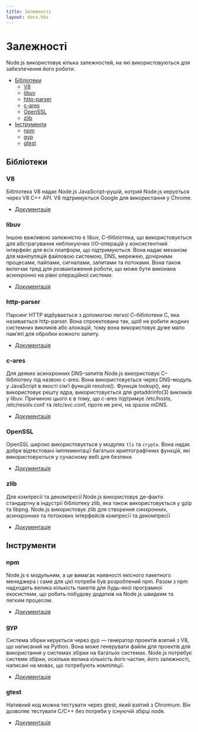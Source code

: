 ```yaml
---
title: Залежності
layout: docs.hbs
---
```


# Залежності

Node.js використовує кілька залежностей, на які використовуються для забезпечення його роботи.

- [Бібліотеки](#Бібліотеки)
  - [V8](#V8)
  - [libuv](#libuv)
  - [http-parser](#http-parser)
  - [c-ares](#c-ares)
  - [OpenSSL](#OpenSSL)
  - [zlib](#zlib)
- [Інструменти](#Інструменти)
  - [npm](#npm)
  - [gyp](#gyp)
  - [gtest](#gtest)

## Бібліотеки

### V8

Бібліотека V8 надає Node.js JavaScript–рушій, котрий Node.js керується через V8 C++ API. V8 підтримується Google для використання у Chrome.

- [Документація](https://v8docs.nodesource.com/)

### libuv

Іншою важливою залежністю є libuv, C–бібліотека, що використовується для
абстрагування неблокуючих I/O–операцій у консистентний інтерфейс
для всіх платформ, що підтримуються. Вона надає механізм для маніпуляцій
файловою системою, DNS, мережею, дочірними процесами, пайпами,
сигналами, запитами та потоками. Вона також включає тред для розвантаження
роботи, що може бути виконана асинхронно на рівні операційної системи.

- [Документація](http://docs.libuv.org/)

### http-parser

Парсинг HTTP відбувається з допомогою легкої С–бібліотеки C,
яка називається http-parser. Вона спроектована так, щоб не робити жодних
системних викликів або алокацій, тому вона використовує дуже мало пам’яті
для обробки кожного запиту.

- [Документація](https://github.com/joyent/http-parser/)

### c-ares

Для деяких асинхронних DNS–запитів Node.js використовує C–бібліотеку
під назвою c-ares. Вона використовується через DNS–модуль у JavaScript
в якості сім’ї функцій resolve(). Функція lookup(),
яку використовує решту ядра, використовується для getaddrinfo(3)
викликів у libuv. Причиною цього є в тому, що c-ares підтримує /etc/hosts,
/etc/resolv.conf та /etc/svc.conf, проте не речі, на зразок mDNS.

- [Документація](http://c-ares.haxx.se/docs.html)

### OpenSSL

OpenSSL широко використовується у модулях `tls` та `crypto`. Вона надає добре відтестовані імплементації багатьох криптографічних функцій, які використовуються у сучасному вебі для безпеки.

- [Документація](https://www.openssl.org/docs/)

### zlib

Для компресії та декомпресії Node.js використовує де–факто стандартну в
індустрії бібліотеку zlib, яка також використовується у gzip та libpng.
Node.js використовує zlib для створення синхронних, асинхронних
та потокових інтерфейсів компресії та декомпресії

- [Документація](http://www.zlib.net/manual.html)

## Інструменти

### npm

Node.js є модульним, а це вимагає наявності якісного пакетного менеджера і саме для цієї потреби був розроблений npm. Разом з npm надходить велика кількість пакетів для будь–якої програмної екосистеми, що робить побудову додатків на  Node.js швидким та легким процесом.

- [Документація](https://docs.npmjs.com/)

### gyp

Система збірки керується через gyp — генератор проектів взятий з V8, що написаний на Python. Вона може генерувати файли для проектів для використання у системах збірки на багатьох системах. Node.js потребує системи збірки, оскільки велика кількість його частин, його залежності, написані на мовах, що потребують компіляції.

- [Документація](https://chromium.googlesource.com/external/gyp/+/master/docs/UserDocumentation.md)

### gtest

Нативний код можна тестувати через gtest, який взятий з Chromium. Він дозволяє тестувати C/C++ без потреби у існуючій збірці node.

- [Документація](https://code.google.com/p/googletest/wiki/V1_7_Documentation)
